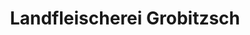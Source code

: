 ---
title: "Landfleischerei Grobitzsch"
url: /braunichswalde/landfleischerei-grobitzsch/
shop: Metzgerei
---